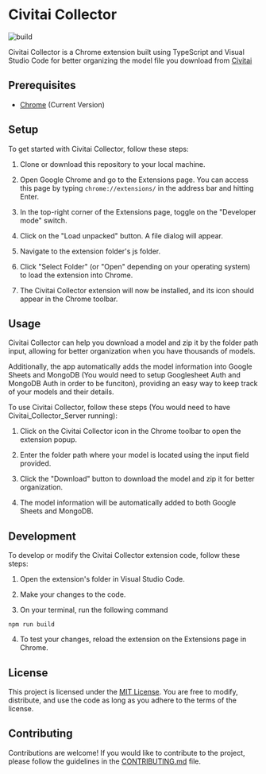 # Civitai Collector

![build](https://github.com/chibat/chrome-extension-typescript-starter/workflows/build/badge.svg)

Civitai Collector is a Chrome extension built using TypeScript and Visual Studio Code for better organizing the model file you download from [Civitai](https://civitai.com/)

## Prerequisites

* [Chrome](https://www.google.com/chrome/) (Current Version)

## Setup

To get started with Civitai Collector, follow these steps:

1. Clone or download this repository to your local machine.

2. Open Google Chrome and go to the Extensions page. You can access this page by typing `chrome://extensions/` in the address bar and hitting Enter.

3. In the top-right corner of the Extensions page, toggle on the "Developer mode" switch.

4. Click on the "Load unpacked" button. A file dialog will appear.

5. Navigate to the extension folder's js folder.

6. Click "Select Folder" (or "Open" depending on your operating system) to load the extension into Chrome.

7. The Civitai Collector extension will now be installed, and its icon should appear in the Chrome toolbar.

## Usage

Civitai Collector can help you download a model and zip it by the folder path input, allowing for better organization when you have thousands of models.

Additionally, the app automatically adds the model information into Google Sheets and MongoDB (You would need to setup Googlesheet Auth and MongoDB Auth in order to be funciton), providing an easy way to keep track of your models and their details.

To use Civitai Collector, follow these steps (You would need to have Civitai_Collector_Server running):

1. Click on the Civitai Collector icon in the Chrome toolbar to open the extension popup.

2. Enter the folder path where your model is located using the input field provided.

3. Click the "Download" button to download the model and zip it for better organization.

4. The model information will be automatically added to both Google Sheets and MongoDB.

## Development

To develop or modify the Civitai Collector extension code, follow these steps:

1. Open the extension's folder in Visual Studio Code.

2. Make your changes to the code.

3. On your terminal, run the following command 

```
npm run build
```

4. To test your changes, reload the extension on the Extensions page in Chrome.

## License

This project is licensed under the [MIT License](./LICENSE). You are free to modify, distribute, and use the code as long as you adhere to the terms of the license.

## Contributing

Contributions are welcome! If you would like to contribute to the project, please follow the guidelines in the [CONTRIBUTING.md](./CONTRIBUTING.md) file.

